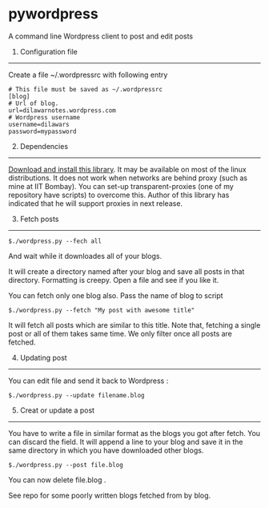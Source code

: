 pywordpress
===========

A command line Wordpress client to post and edit posts

1. Configuration file 
---------------------
Create a file ~/.wordpressrc with following entry 

    # This file must be saved as ~/.wordpressrc 
    [blog]
    # Url of blog. 
    url=dilawarnotes.wordpress.com
    # Wordpress username
    username=dilawars
    password=mypassword

2. Dependencies 
----------------

  [Download and install this
  library](https://github.com/maxcutler/python-wordpress-xmlrpc/blob/master/docs/index.rst).
  It may be available on most of the linux distributions. It does not work when
  networks are behind proxy (such as mine at IIT Bombay). You can set-up
  transparent-proxies (one of my repository have scripts) to overcome this.
  Author of this library has indicated that he will support proxies in
  next release. 

3. Fetch posts 
--------------
  
    $./wordpress.py --fech all 

  And wait while it downloades all of your blogs.
  
  It will create a directory named after your blog and save all posts
  in that directory. Formatting is creepy. Open a file and see if you like it.

  You can fetch only one blog also. Pass the name of blog to script 
    
    $./wordpress.py --fetch "My post with awesome title"

  It will fetch all posts which are similar to this title. Note that, fetching a
  single post or all of them takes same time. We only filter once all posts are
  fetched. 

4. Updating post 
----------------

  You can edit file and send it back to Wordpress :

    $./wordpress.py --update filename.blog 

5. Creat or update a post 
----------------------

  You have to write a file in similar format as the blogs you got after fetch.
  You can discard the <ID> </ID> field. It will append a <ID> </ID> line to your
  blog and save it in the same directory in which you have downloaded other
  blogs. 

    $./wordpress.py --post file.blog 

  You can now delete file.blog .


See repo for some poorly written blogs fetched from by blog.

